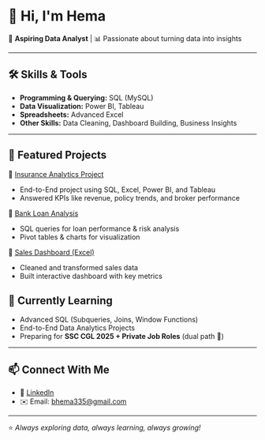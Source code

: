 # 👋 Hi, I'm Hema  

🌟 **Aspiring Data Analyst** | 📊 Passionate about turning data into insights  

---

## 🛠️ Skills & Tools  
- **Programming & Querying:** SQL (MySQL)  
- **Data Visualization:** Power BI, Tableau  
- **Spreadsheets:** Advanced Excel  
- **Other Skills:** Data Cleaning, Dashboard Building, Business Insights  

---
## 📂 Featured Projects  
🔹 [Insurance Analytics Project](https://github.com/Hemalatha55/Insurance-Analytics)  
- End-to-End project using SQL, Excel, Power BI, and Tableau  
- Answered KPIs like revenue, policy trends, and broker performance  

🔹 [Bank Loan Analysis](https://github.com/Hemalatha55/Bank-Loan-Analysis)  
- SQL queries for loan performance & risk analysis  
- Pivot tables & charts for visualization  

🔹 [Sales Dashboard (Excel)](https://github.com/Hemalatha55/Sales-Dashboard)  
- Cleaned and transformed sales data  
- Built interactive dashboard with key metrics
## 🌱 Currently Learning  
- Advanced SQL (Subqueries, Joins, Window Functions)  
- End-to-End Data Analytics Projects  
- Preparing for **SSC CGL 2025 + Private Job Roles** (dual path 🚀)  

---

## 📫 Connect With Me  
- 💼 [LinkedIn](https://linkedin.com/in/yourprofile)  
- ✉️ Email: bhema335@gmail.com  

---

⭐ *Always exploring data, always learning, always growing!*  
